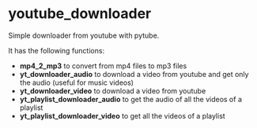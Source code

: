# youtube_downloader
Simple downloader from youtube with pytube.

It has the following functions: 
  * **mp4_2_mp3** to convert from mp4 files to mp3 files
  * **yt_downloader_audio** to download a video from youtube and get only the audio (useful for music videos)
  * **yt_downloader_video** to download a video from youtube
  * **yt_playlist_downloader_audio** to get the audio of all the videos of a playlist
   * **yt_playlist_downloader_video** to get all the videos of a playlist
